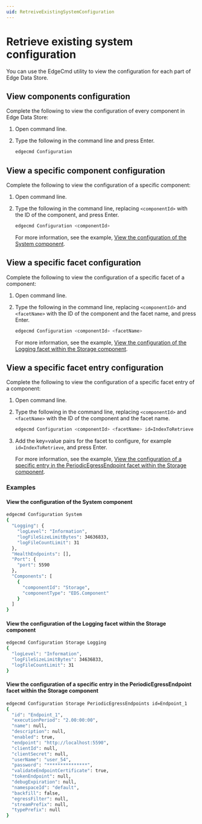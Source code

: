 ```yaml
---
uid: RetreiveExistingSystemConfiguration
---
```


# Retrieve existing system configuration

You can use the EdgeCmd utility to view the configuration for each part of Edge Data Store.

## View components configuration

Complete the following to view the configuration of every component in Edge Data Store:

1. Open command line.
2. Type the following in the command line and press Enter.

   ```bash
   edgecmd Configuration
   ```
  
  
## View a specific component configuration

Complete the following to view the configuration of a specific component:

1. Open command line.
2. Type the following in the command line, replacing `<componentId>` with the ID of the component, and press Enter.

   ```bash
   edgecmd Configuration <componentId>
   ```
   
   For more information, see the example, [View the configuration of the System component](#view-the-configuration-of-the-system-component).

## View a specific facet configuration

Complete the following to view the configuration of a specific facet of a component:

1. Open command line.
2. Type the following in the command line, replacing `<componentId>` and `<facetName>` with the ID of the component and the facet name, and press Enter.

   ```bash
   edgecmd Configuration <componentId> <facetName>
   ```
   For more information, see the example, [View the configuration of the Logging facet within the Storage component](#view-the-configuration-of-the-logging-facet-within-the-storage-component).
   
## View a specific facet entry configuration

Complete the following to view the configuration of a specific facet entry of a component:

1. Open command line.
2. Type the following in the command line, replacing `<componentId>` and `<facetName>` with the ID of the component and the facet name.

   ```bash
   edgecmd Configuration <componentId> <facetName> id=IndexToRetrieve
   ```

3. Add the key=value pairs for the facet to configure, for example `id=IndexToRetrieve`, and press Enter.

   For more information, see the example, [View the configuration of a specific entry in the PeriodicEgressEndpoint facet within the Storage component](#view-the-configuration-of-a-specific-entry-in-the-periodicegressendpoint-facet-within-the-storage-component).

### Examples

#### View the configuration of the System component

```bash
edgecmd Configuration System
{
  "Logging": {
    "logLevel": "Information",
    "logFileSizeLimitBytes": 34636833,
    "logFileCountLimit": 31
  },
  "HealthEndpoints": [],
  "Port": {
    "port": 5590
  },
  "Components": [
    {
      "componentId": "Storage",
      "componentType": "EDS.Component"
    }
  ]
}
```

#### View the configuration of the Logging facet within the Storage component

```bash
edgecmd Configuration Storage Logging
{
  "logLevel": "Information",
  "logFileSizeLimitBytes": 34636833,
  "logFileCountLimit": 31
}
```

#### View the configuration of a specific entry in the PeriodicEgressEndpoint facet within the Storage component

```bash
edgecmd Configuration Storage PeriodicEgressEndpoints id=Endpoint_1
{
  "id": "Endpoint_1",
  "executionPeriod": "2.00:00:00",
  "name": null,
  "description": null,
  "enabled": true,
  "endpoint": "http://localhost:5590",
  "clientId": null,
  "clientSecret": null,
  "userName": "user_54",
  "password": "***************",
  "validateEndpointCertificate": true,
  "tokenEndpoint": null,
  "debugExpiration": null,
  "namespaceId": "default",
  "backfill": false,
  "egressFilter": null,
  "streamPrefix": null,
  "typePrefix": null
}
```
